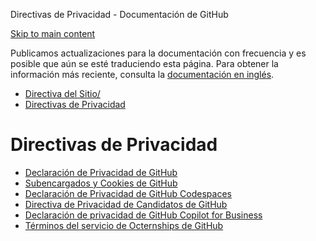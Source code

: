 Directivas de Privacidad - Documentación de GitHub

[Skip to main content](#main-content)

Publicamos actualizaciones para la documentación con frecuencia y es posible que aún se esté traduciendo esta página. Para obtener la información más reciente, consulta la [documentación en inglés](/en).

* [Directiva del Sitio/](/es/site-policy)
* [Directivas de Privacidad](/es/site-policy/privacy-policies)

Directivas de Privacidad
==========

* [Declaración de Privacidad de GitHub](/es/site-policy/privacy-policies/github-privacy-statement)
* [Subencargados y Cookies de GitHub](/es/site-policy/privacy-policies/github-subprocessors-and-cookies)
* [Declaración de Privacidad de GitHub Codespaces](/es/site-policy/privacy-policies/github-codespaces-privacy-statement)
* [Directiva de Privacidad de Candidatos de GitHub](/es/site-policy/privacy-policies/github-candidate-privacy-policy)
* [Declaración de privacidad de GitHub Copilot for Business](/es/site-policy/privacy-policies/github-copilot-for-business-privacy-statement)
* [Términos del servicio de Octernships de GitHub](/es/site-policy/privacy-policies/github-octernships-terms-of-service)
